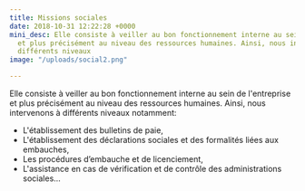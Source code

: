 ```yaml
---
title: Missions sociales
date: 2018-10-31 12:22:28 +0000
mini_desc: Elle consiste à veiller au bon fonctionnement interne au sein de l'entreprise
  et plus précisément au niveau des ressources humaines. Ainsi, nous intervenons à
  différents niveaux
image: "/uploads/social2.png"

---
```

Elle consiste à veiller au bon fonctionnement interne au sein de l'entreprise et plus précisément au niveau des ressources humaines. Ainsi, nous intervenons à différents niveaux notamment:

* L'établissement des bulletins de paie,
* L'établissement des déclarations sociales et des formalités liées aux embauches,
* Les procédures d’embauche et de licenciement,
* L'assistance en cas de vérification et de contrôle des administrations sociales…